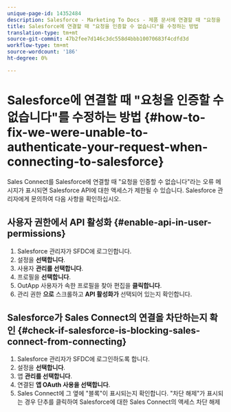 ```yaml
---
unique-page-id: 14352484
description: Salesforce - Marketing To Docs - 제품 문서에 연결할 때 "요청을 인증할 수 없습니다"를 수정하는 방법
title: Salesforce에 연결할 때 "요청을 인증할 수 없습니다"를 수정하는 방법
translation-type: tm+mt
source-git-commit: 47b2fee7d146c3dc558d4bbb10070683f4cdfd3d
workflow-type: tm+mt
source-wordcount: '186'
ht-degree: 0%

---
```



# Salesforce에 연결할 때 &quot;요청을 인증할 수 없습니다&quot;를 수정하는 방법 {#how-to-fix-we-were-unable-to-authenticate-your-request-when-connecting-to-salesforce}

Sales Connect를 Salesforce에 연결할 때 &quot;요청을 인증할 수 없습니다&quot;라는 오류 메시지가 표시되면 Salesforce API에 대한 액세스가 제한될 수 있습니다. Salesforce 관리자에게 문의하여 다음 사항을 확인하십시오.

## 사용자 권한에서 API 활성화 {#enable-api-in-user-permissions}

1. Salesforce 관리자가 SFDC에 로그인합니다.
1. 설정을 **선택합니다**.
1. 사용자 **관리를 선택합니다**.
1. 프로필을 **선택합니다**.
1. OutApp 사용자가 속한 프로필을 찾아 편집을 **클릭합니다**.
1. 관리 권한 **으로** 스크롤하고 **API 활성화가** 선택되어 있는지 확인합니다.

## Salesforce가 Sales Connect의 연결을 차단하는지 확인 {#check-if-salesforce-is-blocking-sales-connect-from-connecting}

1. Salesforce 관리자가 SFDC에 로그인하도록 합니다.
1. 설정을 **선택합니다**.
1. 앱 **관리를 선택합니다**.
1. 연결된 **앱 OAuth 사용을 선택합니다**.
1. Sales Connect에 그 옆에 &quot;블록&quot;이 표시되는지 확인합니다. &quot;차단 해제&quot;가 표시되는 경우 단추를 클릭하여 Salesforce에 대한 Sales Connect의 액세스 차단 해제

